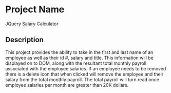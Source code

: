 # Project Name

JQuery Salary Calculator

## Description

This project provides the ability to take in the first and last name of an employee as well as their id #, salary and title. This information will be displayed on to DOM, along with the resultant total monthly payroll associated with the employee salaries. If an employee needs to be removed there is a delete icon that when clicked will remove the employee and their salary from the total monthly payroll. The total payroll will turn read once employee salaries per month are greater than 20K dollars. 



